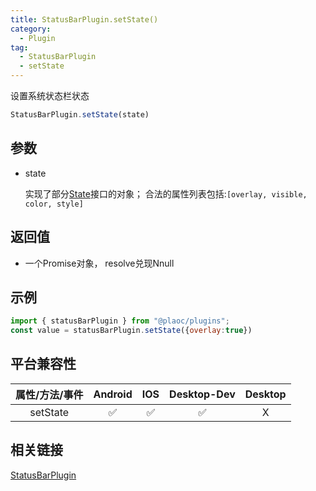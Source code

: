 ```yaml
---
title: StatusBarPlugin.setState()
category:
  - Plugin
tag:
  - StatusBarPlugin
  - setState 
---
```


设置系统状态栏状态

```js
StatusBarPlugin.setState(state)
```

## 参数

  - state

    实现了部分[State](../../interface/state/index.md)接口的对象；
    合法的属性列表包括:`[overlay, visible, color, style]`

## 返回值

  - 一个Promise对象， resolve兑现Nnull

## 示例
```js
import { statusBarPlugin } from "@plaoc/plugins";
const value = statusBarPlugin.setState({overlay:true})
```


## 平台兼容性

| 属性/方法/事件 | Android | IOS | Desktop-Dev | Desktop |
|:------------:|:-------:|:---:|:-----------:|:-------:|
| setState     | ✅       | ✅  | ✅          | X       |

## 相关链接

[StatusBarPlugin](./index.md)


